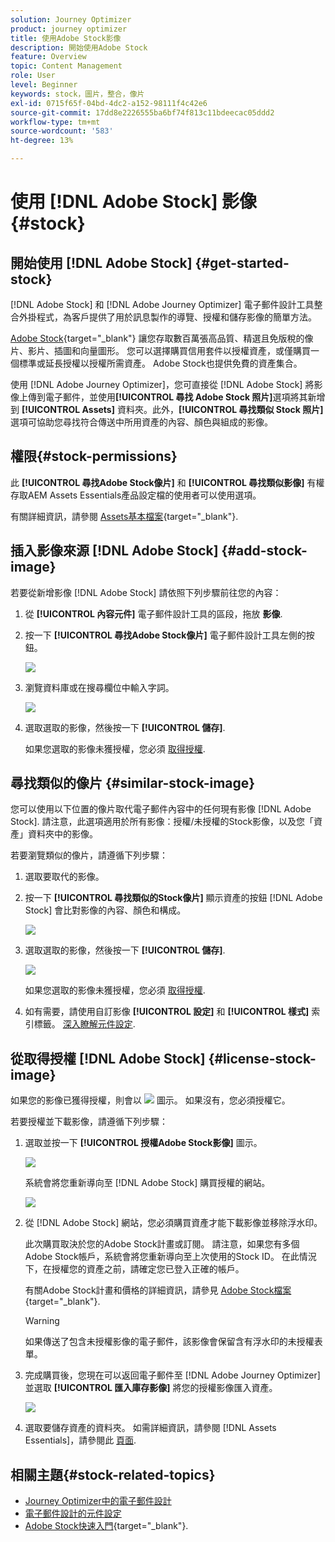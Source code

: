```yaml
---
solution: Journey Optimizer
product: journey optimizer
title: 使用Adobe Stock影像
description: 開始使用Adobe Stock
feature: Overview
topic: Content Management
role: User
level: Beginner
keywords: stock，圖片，整合，像片
exl-id: 0715f65f-04bd-4dc2-a152-98111f4c42e6
source-git-commit: 17dd8e2226555ba6bf74f813c11bdeecac05ddd2
workflow-type: tm+mt
source-wordcount: '583'
ht-degree: 13%

---
```


# 使用 [!DNL Adobe Stock] 影像 {#stock}

## 開始使用 [!DNL Adobe Stock] {#get-started-stock}

[!DNL Adobe Stock] 和 [!DNL Adobe Journey Optimizer] 電子郵件設計工具整合外掛程式，為客戶提供了用於訊息製作的導覽、授權和儲存影像的簡單方法。

[Adobe Stock](https://helpx.adobe.com/stock/get-started.html){target="_blank"} 讓您存取數百萬張高品質、精選且免版稅的像片、影片、插圖和向量圖形。 您可以選擇購買信用套件以授權資產，或僅購買一個標準或延長授權以授權所需資產。 Adobe Stock也提供免費的資產集合。

使用 [!DNL Adobe Journey Optimizer]，您可直接從 [!DNL Adobe Stock] 將影像上傳到電子郵件，並使用&#x200B;**[!UICONTROL 尋找 Adobe Stock 照片]**&#x200B;選項將其新增到 **[!UICONTROL Assets]** 資料夾。此外，**[!UICONTROL 尋找類似 Stock 照片]**&#x200B;選項可協助您尋找符合傳送中所用資產的內容、顏色與組成的影像。

## 權限{#stock-permissions}

此 **[!UICONTROL 尋找Adobe Stock像片]** 和 **[!UICONTROL 尋找類似影像]** 有權存取AEM Assets Essentials產品設定檔的使用者可以使用選項。

有關詳細資訊，請參閱 [Assets基本檔案](https://experienceleague.adobe.com/docs/experience-manager-assets-essentials/help/get-started-admins/deploy-administer.html#add-users-to-essentials){target="_blank"}.

## 插入影像來源 [!DNL Adobe Stock] {#add-stock-image}

若要從新增影像 [!DNL Adobe Stock] 請依照下列步驟前往您的內容：

1. 從 **[!UICONTROL 內容元件]** 電子郵件設計工具的區段，拖放 **影像**.

1. 按一下 **[!UICONTROL 尋找Adobe Stock像片]** 電子郵件設計工具左側的按鈕。

   ![](assets/stock-find-photos.png)

1. 瀏覽資料庫或在搜尋欄位中輸入字詞。

   ![](assets/stock-select-from-lib.png)

1. 選取選取的影像，然後按一下 **[!UICONTROL 儲存]**.

   如果您選取的影像未獲授權，您必須 [取得授權](#license-stock-image).

## 尋找類似的像片 {#similar-stock-image}

您可以使用以下位置的像片取代電子郵件內容中的任何現有影像 [!DNL Adobe Stock]. 請注意，此選項適用於所有影像：授權/未授權的Stock影像，以及您「資產」資料夾中的影像。

若要瀏覽類似的像片，請遵循下列步驟：

1. 選取要取代的影像。
1. 按一下 **[!UICONTROL 尋找類似的Stock像片]** 顯示資產的按鈕 [!DNL Adobe Stock] 會比對影像的內容、顏色和構成。

   ![](assets/stock-similar.png)

1. 選取選取的影像，然後按一下 **[!UICONTROL 儲存]**.

   ![](assets/stock-similar-results.png)

   如果您選取的影像未獲授權，您必須 [取得授權](#license-stock-image).

1. 如有需要，請使用自訂影像 **[!UICONTROL 設定]** 和 **[!UICONTROL 樣式]** 索引標籤。 [深入瞭解元件設定](../email/content-components.md).

## 從取得授權 [!DNL Adobe Stock] {#license-stock-image}

如果您的影像已獲得授權，則會以 ![](assets/stock_10.png) 圖示。 如果沒有，您必須授權它。

若要授權並下載影像，請遵循下列步驟：

1. 選取並按一下 **[!UICONTROL 授權Adobe Stock影像]** 圖示。

   ![](assets/stock-license-icon.png)

   系統會將您重新導向至 [!DNL Adobe Stock] 購買授權的網站。

   ![](assets/stock-license-photo.png)

1. 從 [!DNL Adobe Stock] 網站，您必須購買資產才能下載影像並移除浮水印。

   此次購買取決於您的Adobe Stock計畫或訂閱。 請注意，如果您有多個Adobe Stock帳戶，系統會將您重新導向至上次使用的Stock ID。 在此情況下，在授權您的資產之前，請確定您已登入正確的帳戶。

   有關Adobe Stock計畫和價格的詳細資訊，請參見 [Adobe Stock檔案](https://stock.adobe.com/plans){target="_blank"}.

   >[!WARNING]
   > 如果傳送了包含未授權影像的電子郵件，該影像會保留含有浮水印的未授權表單。

1. 完成購買後，您現在可以返回電子郵件至 [!DNL Adobe Journey Optimizer] 並選取 **[!UICONTROL 匯入庫存影像]** 將您的授權影像匯入資產。

   ![](assets/stock_6.png)

1. 選取要儲存資產的資料夾。 如需詳細資訊，請參閱 [!DNL Assets Essentials]，請參閱此 [頁面](assets-essentials.md#get-started-assets-essentials).

## 相關主題{#stock-related-topics}

* [Journey Optimizer中的電子郵件設計](../email/get-started-email-design.md)
* [電子郵件設計的元件設定](../email/content-components.md)
* [Adobe Stock快速入門](https://helpx.adobe.com/stock/get-started.html){target="_blank"}.

